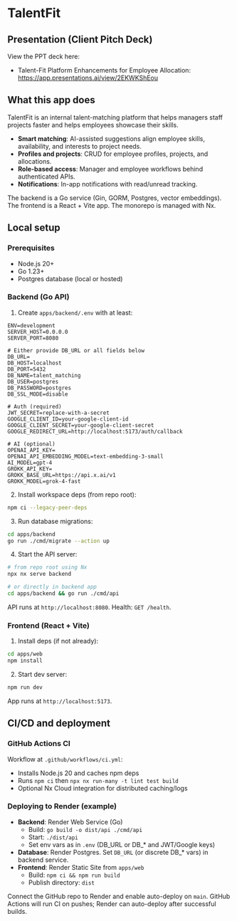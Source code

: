 # TalentFit
## Presentation (Client Pitch Deck)

View the PPT deck here:

- Talent-Fit Platform Enhancements for Employee Allocation: https://app.presentations.ai/view/2EKWKShEou


## What this app does


TalentFit is an internal talent-matching platform that helps managers staff projects faster and helps employees showcase their skills.

- **Smart matching**: AI-assisted suggestions align employee skills, availability, and interests to project needs.
- **Profiles and projects**: CRUD for employee profiles, projects, and allocations.
- **Role-based access**: Manager and employee workflows behind authenticated APIs.
- **Notifications**: In-app notifications with read/unread tracking.

The backend is a Go service (Gin, GORM, Postgres, vector embeddings). The frontend is a React + Vite app. The monorepo is managed with Nx.


## Local setup

### Prerequisites

- Node.js 20+
- Go 1.23+
- Postgres database (local or hosted)

### Backend (Go API)

1) Create `apps/backend/.env` with at least:

```env
ENV=development
SERVER_HOST=0.0.0.0
SERVER_PORT=8080

# Either provide DB_URL or all fields below
DB_URL=
DB_HOST=localhost
DB_PORT=5432
DB_NAME=talent_matching
DB_USER=postgres
DB_PASSWORD=postgres
DB_SSL_MODE=disable

# Auth (required)
JWT_SECRET=replace-with-a-secret
GOOGLE_CLIENT_ID=your-google-client-id
GOOGLE_CLIENT_SECRET=your-google-client-secret
GOOGLE_REDIRECT_URL=http://localhost:5173/auth/callback

# AI (optional)
OPENAI_API_KEY=
OPENAI_API_EMBEDDING_MODEL=text-embedding-3-small
AI_MODEL=gpt-4
GROKK_API_KEY=
GROKK_BASE_URL=https://api.x.ai/v1
GROKK_MODEL=grok-4-fast
```

2) Install workspace deps (from repo root):

```sh
npm ci --legacy-peer-deps
```

3) Run database migrations:

```sh
cd apps/backend
go run ./cmd/migrate --action up
```

4) Start the API server:

```sh
# from repo root using Nx
npx nx serve backend

# or directly in backend app
cd apps/backend && go run ./cmd/api
```

API runs at `http://localhost:8080`. Health: `GET /health`.

### Frontend (React + Vite)

1) Install deps (if not already):

```sh
cd apps/web
npm install
```

2) Start dev server:

```sh
npm run dev
```

App runs at `http://localhost:5173`.

## CI/CD and deployment

### GitHub Actions CI

Workflow at `.github/workflows/ci.yml`:

- Installs Node.js 20 and caches npm deps
- Runs `npm ci` then `npx nx run-many -t lint test build`
- Optional Nx Cloud integration for distributed caching/logs

### Deploying to Render (example)

- **Backend**: Render Web Service (Go)
  - Build: `go build -o dist/api ./cmd/api`
  - Start: `./dist/api`
  - Set env vars as in `.env` (DB_URL or DB_* and JWT/Google keys)
- **Database**: Render Postgres. Set `DB_URL` (or discrete DB_* vars) in backend service.
- **Frontend**: Render Static Site from `apps/web`
  - Build: `npm ci && npm run build`
  - Publish directory: `dist`

Connect the GitHub repo to Render and enable auto-deploy on `main`. GitHub Actions will run CI on pushes; Render can auto-deploy after successful builds.
